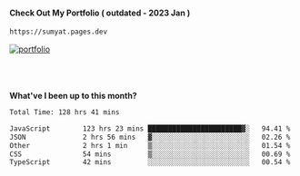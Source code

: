 #### Check Out My Portfolio ( outdated - 2023 Jan ) 
````bash
https://sumyat.pages.dev
````

<a href='https://sumyat.pages.dev/'>
    <img src='https://github.com/sumyat-aung/sumyat-aung/assets/108873224/c9b4f2be-c585-4dd3-84e1-692c3854a6d8' alt='portfolio' align='center' />
</a>


<br />
<br />


<br />
<br />

**What've I been up to this month?**

<!--START_SECTION:waka-->

```txt
Total Time: 128 hrs 41 mins

JavaScript        123 hrs 23 mins ███████████████████████▓░   94.41 %
JSON              2 hrs 56 mins   ▓░░░░░░░░░░░░░░░░░░░░░░░░   02.26 %
Other             2 hrs 1 min     ▒░░░░░░░░░░░░░░░░░░░░░░░░   01.54 %
CSS               54 mins         ▒░░░░░░░░░░░░░░░░░░░░░░░░   00.69 %
TypeScript        42 mins         ░░░░░░░░░░░░░░░░░░░░░░░░░   00.54 %
```

<!--END_SECTION:waka-->




